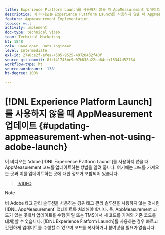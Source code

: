 ```yaml
---
title: Experience Platform Launch를 사용하지 않을 때 AppMeasurement 업데이트
description: 이 비디오는 Experience Platform Launch를 사용하지 않을 때 AppMeasurement 코드를 업데이트하는 방법을 알려 줍니다. 여기에는 코드를 가져오는 곳과 이를 업데이트하는 곳에 대한 정보가 포함되어 있습니다.
feature: Appmeasurement Implementation
topics: null
activity: implement
doc-type: technical video
team: Technical Marketing
kt: 1848
role: Developer, Data Engineer
level: Intermediate
exl-id: 27a8ce2f-afea-4505-9525-49720432f40f
source-git-commit: 8fc641743bc9e07b838a22ca64ccc15344d52764
workflow-type: ht
source-wordcount: '138'
ht-degree: 100%

---
```


# [!DNL Experience Platform Launch]를 사용하지 않을 때 AppMeasurement 업데이트 {#updating-appmeasurement-when-not-using-adobe-launch}

이 비디오는 Adobe [!DNL Experience Platform Launch]를 사용하지 않을 때 AppMeasurement 코드를 업데이트하는 방법을 알려 줍니다. 여기에는 코드를 가져오는 곳과 이를 업데이트하는 곳에 대한 정보가 포함되어 있습니다.

>[!VIDEO](https://video.tv.adobe.com/v/25913/?quality=12&learn=on)

>[!NOTE]
>
>비 Adobe 태그 관리 솔루션을 사용하는 경우 태그 관리 솔루션을 사용하지 않는 것처럼 [!DNL AppMeasurement] 업데이트를 처리해야 합니다. 즉, AppMeasurement 코드가 있는 곳에서 업데이트를 수행(파일 또는 TMS에서 새 코드를 가져와 기존 코드를 대체)할 수 있습니다. [!DNL Experience Platform Launch]를 사용하는 경우 빠르고 간편하게 업데이트를 수행할 수 있으며 코드를 복사하거나 붙여넣을 필요가 없습니다.
